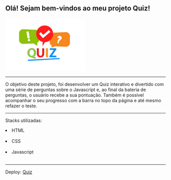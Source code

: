 <h2>Olá! Sejam bem-vindos ao meu projeto Quiz!</h2>

<img src="images\quiz.PNG" width="250px">

<hr>

O objetivo deste projeto, foi desenvolver um Quiz interativo e divertido com uma série de perguntas sobre o Javascript e, ao final da bateria de perguntas, o usuário recebe a sua pontuação. Também é possível acompanhar o seu progresso com a barra no topo da página e até mesmo refazer o teste. 

<hr>

Stacks utilizadas:
<li>HTML</li> <br>
<li>CSS</li> <br>
<li>Javascript</li> <br>

<hr>

Deploy: <a href="https://brianmduarte.github.io/Quadro_de_desenhos/" target="_blank"> Quiz </a>